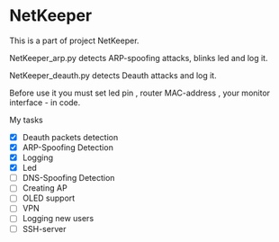 
# NetKeeper
This is a part of project NetKeeper.
<p>NetKeeper_arp.py detects ARP-spoofing attacks, blinks led and log it.
<p>NetKeeper_deauth.py detects Deauth attacks and log it.
<p>Before use it you must set led pin , router MAC-address , your monitor interface - in code.
<p>My tasks

- [x] Deauth packets detection
- [x] ARP-Spoofing Detection
- [x] Logging
- [x] Led
- [ ] DNS-Spoofing Detection
- [ ] Creating AP
- [ ] OLED support
- [ ] VPN
- [ ] Logging new users
- [ ] SSH-server
